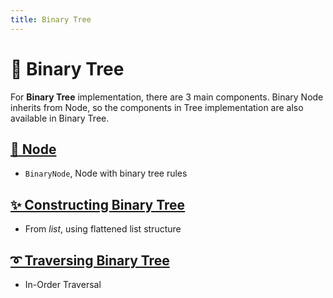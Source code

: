 ```yaml
---
title: Binary Tree
---
```


# 🌵 Binary Tree

For **Binary Tree** implementation, there are 3 main components.
Binary Node inherits from Node, so the components in Tree implementation are also available in Binary Tree.

## [**🌿 Node**](../bigtree/node/binarynode.md)
- ``BinaryNode``, Node with binary tree rules

## [**✨ Constructing Binary Tree**](../bigtree/binarytree/construct.md)
- From *list*, using flattened list structure

## [**➰ Traversing Binary Tree**](../bigtree/utils/iterators.md)
- In-Order Traversal
